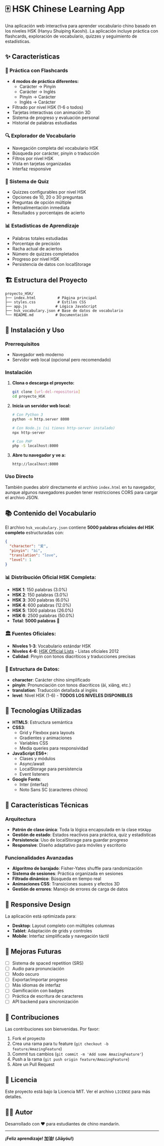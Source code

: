 # 🀄 HSK Chinese Learning App

Una aplicación web interactiva para aprender vocabulario chino basado en los niveles HSK (Hanyu Shuiping Kaoshi). La aplicación incluye práctica con flashcards, exploración de vocabulario, quizzes y seguimiento de estadísticas.

## ✨ Características

### 🎯 Práctica con Flashcards
- **4 modos de práctica diferentes:**
  - Carácter → Pinyin
  - Carácter → Inglés  
  - Pinyin → Carácter
  - Inglés → Carácter
- Filtrado por nivel HSK (1-6 o todos)
- Tarjetas interactivas con animación 3D
- Sistema de progreso y evaluación personal
- Historial de palabras estudiadas

### 🔍 Explorador de Vocabulario
- Navegación completa del vocabulario HSK
- Búsqueda por carácter, pinyin o traducción
- Filtros por nivel HSK
- Vista en tarjetas organizadas
- Interfaz responsive

### 📝 Sistema de Quiz
- Quizzes configurables por nivel HSK
- Opciones de 10, 20 o 30 preguntas
- Preguntas de opción múltiple
- Retroalimentación inmediata
- Resultados y porcentajes de acierto

### 📊 Estadísticas de Aprendizaje
- Palabras totales estudiadas
- Porcentaje de precisión
- Racha actual de aciertos
- Número de quizzes completados
- Progreso por nivel HSK
- Persistencia de datos con localStorage

## 🏗️ Estructura del Proyecto

```
proyecto_HSK/
├── index.html          # Página principal
├── styles.css          # Estilos CSS
├── app.js             # Lógica JavaScript
├── hsk_vocabulary.json # Base de datos de vocabulario
└── README.md          # Documentación
```

## 🚀 Instalación y Uso

### Prerrequisitos
- Navegador web moderno
- Servidor web local (opcional pero recomendado)

### Instalación

1. **Clona o descarga el proyecto:**
   ```bash
   git clone [url-del-repositorio]
   cd proyecto_HSK
   ```

2. **Inicia un servidor web local:**
   ```bash
   # Con Python 3
   python -m http.server 8000
   
   # Con Node.js (si tienes http-server instalado)
   npx http-server
   
   # Con PHP
   php -S localhost:8000
   ```

3. **Abre tu navegador y ve a:**
   ```
   http://localhost:8000
   ```

### Uso Directo
También puedes abrir directamente el archivo `index.html` en tu navegador, aunque algunos navegadores pueden tener restricciones CORS para cargar el archivo JSON.

## 📚 Contenido del Vocabulario

El archivo `hsk_vocabulary.json` contiene **5000 palabras oficiales del HSK completo** estructuradas con:

```json
{
  "character": "爱",
  "pinyin": "ài", 
  "translation": "love",
  "level": 1
}
```

### 📊 **Distribución Oficial HSK Completa:**
- **HSK 1**: 150 palabras (3.0%)
- **HSK 2**: 150 palabras (3.0%)
- **HSK 3**: 300 palabras (6.0%)
- **HSK 4**: 600 palabras (12.0%)
- **HSK 5**: 1300 palabras (26.0%)
- **HSK 6**: 2500 palabras (50.0%)
- **Total**: **5000 palabras** 🎯

### 🏛️ **Fuentes Oficiales:**
- **Niveles 1-3**: Vocabulario estándar HSK
- **Niveles 4-6**: [HSK Official Lists](https://github.com/glxxyz/hskhsk.com) - Listas oficiales 2012
- **Calidad**: Pinyin con tonos diacríticos y traducciones precisas

### 📝 **Estructura de Datos:**
- **character**: Carácter chino simplificado
- **pinyin**: Pronunciación con tonos diacríticos (ài, xiǎng, etc.)
- **translation**: Traducción detallada al inglés
- **level**: Nivel HSK (1-6) - **TODOS LOS NIVELES DISPONIBLES**

## 🎨 Tecnologías Utilizadas

- **HTML5**: Estructura semántica
- **CSS3**: 
  - Grid y Flexbox para layouts
  - Gradientes y animaciones
  - Variables CSS
  - Media queries para responsividad
- **JavaScript ES6+**:
  - Clases y módulos
  - Async/await
  - LocalStorage para persistencia
  - Event listeners
- **Google Fonts**: 
  - Inter (interfaz)
  - Noto Sans SC (caracteres chinos)

## 🔧 Características Técnicas

### Arquitectura
- **Patrón de clase única**: Toda la lógica encapsulada en la clase `HSKApp`
- **Gestión de estado**: Estados reactivos para práctica, quiz y estadísticas
- **Persistencia**: Uso de localStorage para guardar progreso
- **Responsive**: Diseño adaptativo para móviles y escritorio

### Funcionalidades Avanzadas
- **Algoritmo de barajado**: Fisher-Yates shuffle para randomización
- **Sistema de sesiones**: Práctica organizada en sesiones
- **Filtrado dinámico**: Búsqueda en tiempo real
- **Animaciones CSS**: Transiciones suaves y efectos 3D
- **Gestión de errores**: Manejo de errores de carga de datos

## 📱 Responsive Design

La aplicación está optimizada para:
- **Desktop**: Layout completo con múltiples columnas
- **Tablet**: Adaptación de grids y controles
- **Mobile**: Interfaz simplificada y navegación táctil

## 🔮 Mejoras Futuras

- [ ] Sistema de spaced repetition (SRS)
- [ ] Audio para pronunciación
- [ ] Modo oscuro
- [ ] Exportar/importar progreso
- [ ] Más idiomas de interfaz
- [ ] Gamificación con badges
- [ ] Práctica de escritura de caracteres
- [ ] API backend para sincronización

## 🤝 Contribuciones

Las contribuciones son bienvenidas. Por favor:

1. Fork el proyecto
2. Crea una rama para tu feature (`git checkout -b feature/AmazingFeature`)
3. Commit tus cambios (`git commit -m 'Add some AmazingFeature'`)
4. Push a la rama (`git push origin feature/AmazingFeature`)
5. Abre un Pull Request

## 📄 Licencia

Este proyecto está bajo la Licencia MIT. Ver el archivo `LICENSE` para más detalles.

## 👨‍💻 Autor

Desarrollado con ❤️ para estudiantes de chino mandarín.

---

**¡Feliz aprendizaje! 加油! (Jiāyóu!)**
